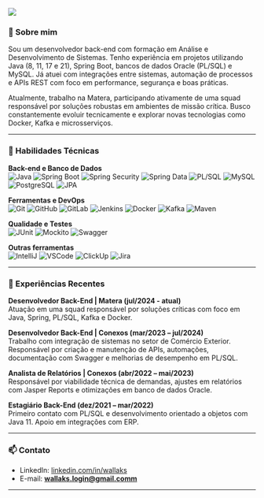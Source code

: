 ![](https://komarev.com/ghpvc/?username=wallaks&color=006bed)

<h3>👋 Sobre mim</h3>

Sou um desenvolvedor back-end com formação em Análise e Desenvolvimento de Sistemas. Tenho experiência em projetos utilizando Java (8, 11, 17 e 21), Spring Boot, bancos de dados Oracle (PL/SQL) e MySQL. Já atuei com integrações entre sistemas, automação de processos e APIs REST com foco em performance, segurança e boas práticas.

Atualmente, trabalho na Matera, participando ativamente de uma squad responsável por soluções robustas em ambientes de missão crítica. Busco constantemente evoluir tecnicamente e explorar novas tecnologias como Docker, Kafka e microsserviços.

---

<h3>🚀 Habilidades Técnicas</h3>

**Back-end e Banco de Dados**  
![Java](https://img.shields.io/badge/-Java-333333?style=flat&logo=Java&logoColor=007396)
![Spring Boot](https://img.shields.io/badge/-Spring_Boot-333333?style=flat&logo=spring-boot)
![Spring Security](https://img.shields.io/badge/-Spring_Security-333333?style=flat&logo=spring)
![Spring Data](https://img.shields.io/badge/-Spring_Data-333333?style=flat&logo=spring)
![PL/SQL](https://img.shields.io/badge/-PLSQL-333333?style=flat)
![MySQL](https://img.shields.io/badge/-MySQL-333333?style=flat&logo=mysql)
![PostgreSQL](https://img.shields.io/badge/-PostgreSQL-333333?style=flat&logo=PostgreSQL)
![JPA](https://img.shields.io/badge/-JPA-333333?style=flat)

**Ferramentas e DevOps**  
![Git](https://img.shields.io/badge/-Git-333333?style=flat&logo=git)
![GitHub](https://img.shields.io/badge/-GitHub-333333?style=flat&logo=github)
![GitLab](https://img.shields.io/badge/-GitLab-333333?style=flat&logo=gitlab)
![Jenkins](https://img.shields.io/badge/-Jenkins-333333?style=flat&logo=jenkins)
![Docker](https://img.shields.io/badge/-Docker-333333?style=flat&logo=docker)
![Kafka](https://img.shields.io/badge/-Kafka-333333?style=flat&logo=apache-kafka)
![Maven](https://img.shields.io/badge/-Maven-333333?style=flat&logo=apache-maven)

**Qualidade e Testes**  
![JUnit](https://img.shields.io/badge/-JUnit-333333?style=flat&logo=junit5)
![Mockito](https://img.shields.io/badge/-Mockito-333333?style=flat)
![Swagger](https://img.shields.io/badge/-Swagger-333333?style=flat&logo=swagger)

**Outras ferramentas**  
![IntelliJ](https://img.shields.io/badge/-IntelliJ-333333?style=flat&logo=intellij-idea)
![VSCode](https://img.shields.io/badge/-VSCode-333333?style=flat&logo=visual-studio-code)
![ClickUp](https://img.shields.io/badge/-ClickUp-333333?style=flat&logo=clickup)
![Jira](https://img.shields.io/badge/-Jira-333333?style=flat&logo=jira)

---

<h3>💼 Experiências Recentes</h3>

**Desenvolvedor Back-End | Matera (jul/2024 - atual)**  
Atuação em uma squad responsável por soluções críticas com foco em Java, Spring, PL/SQL, Kafka e Docker.

**Desenvolvedor Back-End | Conexos (mar/2023 – jul/2024)**  
Trabalho com integração de sistemas no setor de Comércio Exterior. Responsável por criação e manutenção de APIs, automações, documentação com Swagger e melhorias de desempenho em PL/SQL.

**Analista de Relatórios | Conexos (abr/2022 – mai/2023)**  
Responsável por viabilidade técnica de demandas, ajustes em relatórios com Jasper Reports e otimizações em banco de dados Oracle.

**Estagiário Back-End (dez/2021 – mar/2022)**  
Primeiro contato com PL/SQL e desenvolvimento orientado a objetos com Java 11. Apoio em integrações com ERP.

---

<h3>📫 Contato</h3>

- LinkedIn: [linkedin.com/in/wallaks](https://www.linkedin.com/in/wallakscardoso/)
- E-mail: **wallaks.login@gmail.comm**

---

